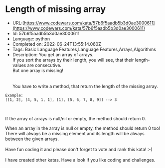 # Length of missing array

 - URL:[https://www.codewars.com/kata/57b6f5aadb5b3d0ae3000611](https://www.codewars.com/kata/57b6f5aadb5b3d0ae3000611)
 - Id: 57b6f5aadb5b3d0ae3000611
 - Language: python
 - Completed on: 2022-06-24T13:55:14.060Z
 - Tags: Basic Language Features,Language Features,Arrays,Algorithms
 - Description:
You get an array of arrays.<br>
If you sort the arrays by their length, you will see, that their length-values are consecutive.<br>
But one array is missing!<br>
<br><br>
You have to write a method, that return the length of the missing array.<br>
```
Example:
[[1, 2], [4, 5, 1, 1], [1], [5, 6, 7, 8, 9]] --> 3
```
<br>

If the array of arrays is null/nil or empty, the method should return 0.<br>

When an array in the array is null or empty, the method should return 0 too!<br>
There will always be a missing element and its length will be always between the given arrays.
<br><br>
Have fun coding it and please don't forget to vote and rank this kata! :-)<br> 
<br>
I have created other katas. Have a look if you like coding and challenges.

